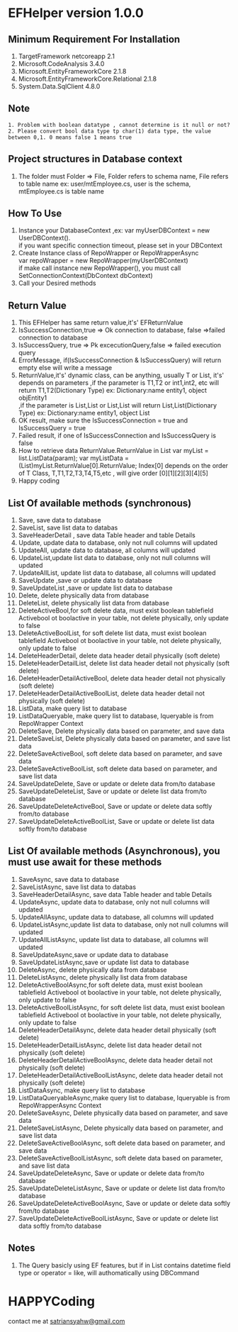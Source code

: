 # EFHelper version 1.0.0

## Minimum Requirement For Installation  
   1. TargetFramework netcoreapp 2.1 </br>
   2. Microsoft.CodeAnalysis 3.4.0 </br>
   3. Microsoft.EntityFrameworkCore 2.1.8 </br>
   4. Microsoft.EntityFrameworkCore.Relational 2.1.8 </br>
   5. System.Data.SqlClient 4.8.0 </br>
   
## Note
	1. Problem with boolean datatype , cannot determine is it null or not?
	2. Please convert bool data type tp char(1) data type, the value between 0,1. 0 means false 1 means true

## Project structures in Database context
   1. The folder must Folder => File, Folder refers to schema name, File refers to table name
      ex: user/mtEmployee.cs, user is the schema, mtEmployee.cs is table name

## How To Use
   1. Instance your DatabaseContext ,ex: var myUserDBContext = new UserDBContext(). </br>
      if you want specific connection timeout, please set in your DBContext</br>
   2. Create Instance class of RepoWrapper or  RepoWrapperAsync </br>
      var repoWrapper =  new RepoWrapper(myUserDBContext) </br>
      if make call instance new RepoWrapper(), you must call SetConnectionContext(DbContext dbContext) </br>
   3. Call your Desired methods

## Return Value
   1. This EFHelper has same return value,it's' EFReturnValue
   2. IsSuccessConnection,true =>  Ok connection to database, false =>failed connection to database
   3. IsSuccessQuery, true => Pk excecutionQuery,false => failed execution query
   4. ErrorMessage, if(IsSuccessConnection & IsSuccessQuery) will return empty else will write a message
   5. ReturnValue,it's' dynamic class, can be anything, usually T or List<T>, it's' depends on parameters
      ,if the parameter is T1,T2 or int1,int2, etc will return T1,T2(Dictionary Type)
	  ex: Dictionary:name entity1, object objEntity1     
	  ,if the parameter is List<T1>,List<T2> or List<int1>,List<int2> will return List<T1>,List<T2>(Dictionary Type)
	  ex: Dictionary:name entity1, object List<objEntity1>   
   6. OK result, make sure the IsSuccessConnection = true and IsSuccessQuery = true
   7. Failed result, if one of IsSuccessConnection and IsSuccessQuery is false
   8. How to retrieve data ReturnValue.ReturnValue in List<T>
      var myList = list.ListData<T>(param);
	  var myListData =(List<T>)myList.ReturnValue[0].ReturnValue;
	  Index[0] depends on the order of T Class, T,T1,T2,T3,T4,T5,etc , will give order [0][1][2][3][4][5] 
   9. Happy coding

## List Of available methods (synchronous)
   1. Save, save data to database
   2. SaveList, save list data to databas
   3. SaveHeaderDetail , save data Table header and table Details
   4. Update, update data to database, only not null columns will updated
   5. UpdateAll, update data to database, all columns will updated
   6. UpdateList,update list data to database, only not null columns will updated
   7. UpdateAllList, update list data to database, all columns will updated
   8. SaveUpdate ,save or update data to database
   9. SaveUpdateList ,save or update list data to database
   10. Delete, delete physically data from database
   11. DeleteList, delete physically list data from database
   12. DeleteActiveBool,for soft delete data, must exist boolean tablefield Activebool ot boolactive in your table,
	  not delete physically, only update to false
   13. DeleteActiveBoolList, for soft delete list data, must exist boolean tablefield Activebool ot boolactive in your table,
	   not delete physically, only update to false
   14. DeleteHeaderDetail, delete data header detail physically (soft delete)
   15. DeleteHeaderDetailList, delete list data header detail not physically (soft delete)
   16. DeleteHeaderDetailActiveBool, delete data header detail not physically (soft delete)
   17. DeleteHeaderDetailActiveBoolList, delete data header detail not physically (soft delete)
   18. ListData, make query list to database
   19. ListDataQueryable, make query list to database, Iqueryable is from RepoWrapper Context
   20. DeleteSave, Delete physically data based on parameter, and save data
   21. DeleteSaveList, Delete physically data based on parameter, and save list data
   20. DeleteSaveActiveBool, soft delete data based on parameter, and save data
   21. DeleteSaveActiveBoolList, soft delete data based on parameter, and save list data
   22. SaveUpdateDelete, Save or update or delete data from/to database
   23. SaveUpdateDeleteList, Save or update or delete list data from/to database
   24. SaveUpdateDeleteActiveBool, Save or update or delete data softly from/to database
   25. SaveUpdateDeleteActiveBoolList, Save or update or delete list data softly from/to database

## List Of available methods (Asynchronous), you must use await for these methods
   1. SaveAsync, save data to database
   2. SaveListAsync, save list data to databas
   3. SaveHeaderDetailAsync, save data Table header and table Details
   4. UpdateAsync, update data to database, only not null columns will updated
   5. UpdateAllAsync, update data to database, all columns will updated
   6. UpdateListAsync,update list data to database, only not null columns will updated
   7. UpdateAllListAsync, update list data to database, all columns will updated
   8. SaveUpdateAsync,save or update data to database
   9. SaveUpdateListAsync,save or update list data to database
   10. DeleteAsync, delete physically data from database
   11. DeleteListAsync, delete physically list data from database
   12. DeleteActiveBoolAsync,for soft delete data, must exist boolean tablefield Activebool ot boolactive in your table,
	  not delete physically, only update to false
   13. DeleteActiveBoolListAsync, for soft delete list data, must exist boolean tablefield Activebool ot boolactive in your table,
	   not delete physically, only update to false
   14. DeleteHeaderDetailAsync, delete data header detail physically (soft delete)
   15. DeleteHeaderDetailListAsync, delete list data header detail not physically (soft delete)
   16. DeleteHeaderDetailActiveBoolAsync, delete data header detail not physically (soft delete)
   17. DeleteHeaderDetailActiveBoolListAsync, delete data header detail not physically (soft delete)
   18. ListDataAsync, make query list to database
   19. ListDataQueryableAsync,make query list to database, Iqueryable is from RepoWrapperAsync Context
   20. DeleteSaveAsync, Delete physically data based on parameter, and save data
   21. DeleteSaveListAsync, Delete physically data based on parameter, and save list data
   20. DeleteSaveActiveBoolAsync, soft delete data based on parameter, and save data
   21. DeleteSaveActiveBoolListAsync, soft delete data based on parameter, and save list data
   22. SaveUpdateDeleteAsync, Save or update or delete data from/to database
   23. SaveUpdateDeleteListAsync, Save or update or delete list data from/to database
   24. SaveUpdateDeleteActiveBoolAsync, Save or update or delete data softly from/to database
   25. SaveUpdateDeleteActiveBoolListAsync, Save or update or delete list data softly from/to database

## Notes 
   1. The Query basicly using EF features, but if in List<SearchField> contains datetime field type or operator = like, 
      will authomatically using DBCommand 		

# HAPPYCoding

contact me at satriansyahw@gmail.com




	   
